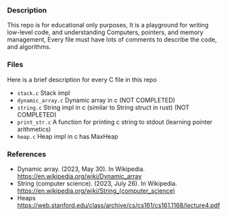 ### Description
This repo is for educational only purposes, It is a playground for writing low-level code,
and understanding Computers, pointers, and memory management, Every file must have lots of comments
to describe the code, and algorithms.

### Files
Here is a brief description for every C file in this repo

- `stack.c` Stack impl
- `dynamic_array.c` Dynamic array in c (NOT COMPLETED) 
- `string.c` String impl in c (similar to String struct in rust) (NOT COMPLETED) 
- `print_str.c` A function for printing c string to stdout (learning pointer arithmetics)
- `heap.c` Heap impl in c has MaxHeap

### References
- Dynamic array. (2023, May 30). In Wikipedia. https://en.wikipedia.org/wiki/Dynamic_array
- String (computer science). (2023, July 26). In Wikipedia. https://en.wikipedia.org/wiki/String_(computer_science)
- Heaps https://web.stanford.edu/class/archive/cs/cs161/cs161.1168/lecture4.pdf
